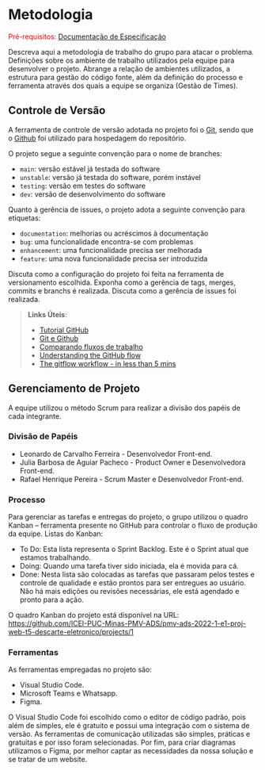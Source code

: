 
# Metodologia

<span style="color:red">Pré-requisitos: <a href="2-Especificação do Projeto.md"> Documentação de Especificação</a></span>

Descreva aqui a metodologia de trabalho do grupo para atacar o problema. Definições sobre os ambiente de trabalho utilizados pela  equipe para desenvolver o projeto. Abrange a relação de ambientes utilizados, a estrutura para gestão do código fonte, além da definição do processo e ferramenta através dos quais a equipe se organiza (Gestão de Times).

## Controle de Versão

A ferramenta de controle de versão adotada no projeto foi o
[Git](https://git-scm.com/), sendo que o [Github](https://github.com)
foi utilizado para hospedagem do repositório.

O projeto segue a seguinte convenção para o nome de branches:

- `main`: versão estável já testada do software
- `unstable`: versão já testada do software, porém instável
- `testing`: versão em testes do software
- `dev`: versão de desenvolvimento do software

Quanto à gerência de issues, o projeto adota a seguinte convenção para
etiquetas:

- `documentation`: melhorias ou acréscimos à documentação
- `bug`: uma funcionalidade encontra-se com problemas
- `enhancement`: uma funcionalidade precisa ser melhorada
- `feature`: uma nova funcionalidade precisa ser introduzida

Discuta como a configuração do projeto foi feita na ferramenta de versionamento escolhida. Exponha como a gerência de tags, merges, commits e branchs é realizada. Discuta como a gerência de issues foi realizada.

> **Links Úteis**:
> - [Tutorial GitHub](https://guides.github.com/activities/hello-world/)
> - [Git e Github](https://www.youtube.com/playlist?list=PLHz_AreHm4dm7ZULPAmadvNhH6vk9oNZA)
>  - [Comparando fluxos de trabalho](https://www.atlassian.com/br/git/tutorials/comparing-workflows)
> - [Understanding the GitHub flow](https://guides.github.com/introduction/flow/)
> - [The gitflow workflow - in less than 5 mins](https://www.youtube.com/watch?v=1SXpE08hvGs)

## Gerenciamento de Projeto
A equipe utilizou o método Scrum para realizar a divisão dos papéis de cada integrante.
### Divisão de Papéis

* Leonardo de Carvalho Ferreira - Desenvolvedor Front-end.
* Julia Barbosa de Aguiar Pacheco - Product Owner e Desenvolvedora Front-end.
* Rafael Henrique Pereira - Scrum Master e Desenvolvedor Front-end.

### Processo
Para gerenciar as tarefas e entregas do projeto, o grupo utilizou o quadro Kanban – ferramenta presente no GitHub para controlar o fluxo de produção da equipe.
Listas do Kanban: 

* To Do: Esta lista representa o Sprint Backlog. Este é o Sprint atual que estamos trabalhando.
* Doing: Quando uma tarefa tiver sido iniciada, ela é movida para cá.
* Done: Nesta lista são colocadas as tarefas que passaram pelos testes e controle de 
qualidade e estão prontos para ser entregues ao usuário. Não há mais edições ou revisões necessárias, ele está agendado e pronto para a ação.

O quadro Kanban do projeto está disponível na URL: https://github.com/ICEI-PUC-Minas-PMV-ADS/pmv-ads-2022-1-e1-proj-web-t5-descarte-eletronico/projects/1

### Ferramentas

As ferramentas empregadas no projeto são:

* Visual Studio Code.
* Microsoft Teams e Whatsapp.
* Figma.

O Visual Studio Code foi escolhido como o editor de código padrão, pois além de simples, ele é gratuito e possui uma integração com o
sistema de versão. As ferramentas de comunicação utilizadas são simples, práticas e gratuitas e por isso foram selecionadas. Por fim, para criar
diagramas utilizamos o Figma, por melhor captar as necessidades da nossa solução e se tratar de um website.
